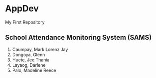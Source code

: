 # AppDev
My First Repository

## School Attendance Monitoring System (SAMS)
1. Caumpay, Mark Lorenz Jay
2. Dongoya, Glenn
3. Huete, Jee Thania
4. Layaog, Darlene
5. Palo, Madeline Reece
